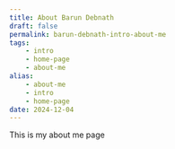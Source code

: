 ```yaml
---
title: About Barun Debnath
draft: false
permalink: barun-debnath-intro-about-me
tags:
    - intro
    - home-page
    - about-me
alias:
    - about-me
    - intro
    - home-page
date: 2024-12-04
---
```


This is my about me page
